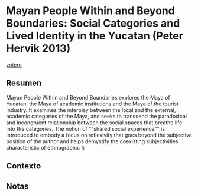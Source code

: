 # Mayan People Within and Beyond Boundaries: Social Categories and Lived Identity in the Yucatan (Peter Hervik 2013)

[zotero](zotero://select/items/@hervik2013)

## Resumen

Mayan People Within and Beyond Boundaries explores the Maya of Yucatan, the Maya of academic institutions and the Maya of the tourist industry. It examines the interplay between the local and the external, academic categories of the Maya, and seeks to transcend the paradoxical and incongruent relationship between the social spaces that breathe life into the categories. The notion of ""shared social experience"" is introduced to embody a focus on reflexivity that goes beyond the subjective position of the author and helps demystify the coexisting subjectivities characteristic of ethnographic fi

## Contexto

## Notas

<!--El libro se estructura en-->

<!--Estructura conceptual:-->

<!--Argumentos generales:-->

